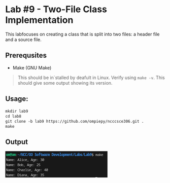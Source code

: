 # Lab #9 - Two-File Class Implementation
This labfocuses on creating a class that is split into two files: a header file and a source file.

## Prerequsites
- Make (GNU Make)
> This should be in`stalled by deafult in Linux. Verify using ```make -v```. This should give some output showing its version.

## Usage:
```
mkdir lab9
cd lab8
git clone -b lab9 https://github.com/ompiepy/ncccsce306.git .
make
```
## Output
![output1](output1.png)